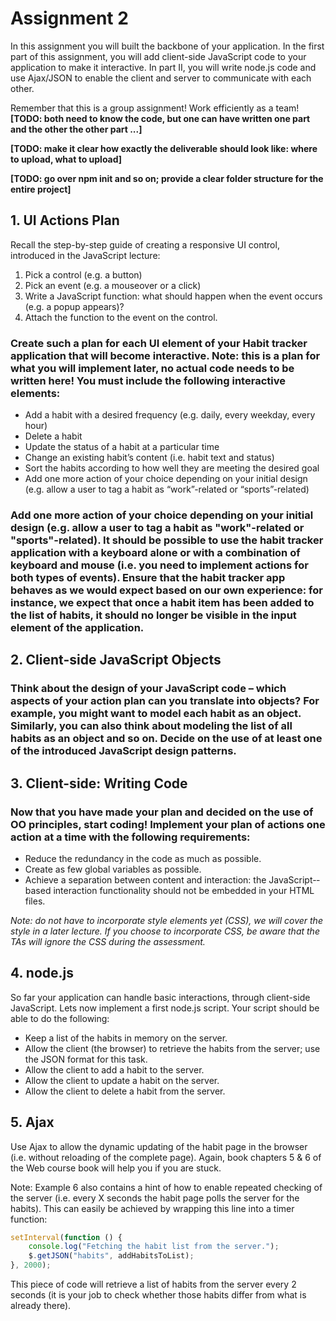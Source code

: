 # Assignment 2

In this assignment you will built the backbone of your application. In the first part of this assignment, you will add client-­side JavaScript code to your application to make it interactive. In part II, you will write node.js code and use Ajax/JSON to enable the client and server to communicate with each other.

Remember that this is a group assignment! Work efficiently as a team! **[TODO: both need to know the code, but one can have written one part and the other the other part ...]**

**[TODO: make it clear how exactly the deliverable should look like: where to upload, what to upload]**

**[TODO: go over npm init and so on; provide a clear folder structure for the entire project]**

## 1. UI Actions Plan

Recall the step-by-step guide of creating a responsive UI control, introduced in the JavaScript lecture:

1. Pick a control (e.g. a button)
2. Pick an event (e.g. a mouseover or a click)
3. Write a JavaScript function: what should happen when the event occurs (e.g. a popup appears)?
4. Attach the function to the event on the control.

### Create such a plan for each UI element of your Habit tracker application that will become interactive. Note: this is a plan for what you will implement later, no actual code needs to be written here! You must include the following interactive elements:

- Add a habit with a desired frequency (e.g. daily, every weekday, every hour)
- Delete a habit
- Update the status of a habit at a particular time
- Change an existing habit’s content (i.e. habit text and status)
- Sort the habits according to how well they are meeting the desired goal
- Add one more action of your choice depending on your initial design (e.g. allow a user to tag a habit as “work”-­related or “sports”-­related)

### Add one more action of your choice depending on your initial design (e.g. allow a user to tag a habit as "work"-­related or "sports"-­related). It should be possible to use the habit tracker application with a keyboard alone or with a combination of keyboard and mouse (i.e. you need to implement actions for both types of events). Ensure that the habit tracker app behaves as we would expect based on our own experience: for instance, we expect that once a habit item has been added to the list of habits, it should no longer be visible in the input element of the application.

## 2. Client-side JavaScript Objects

### Think about the design of your JavaScript code – which aspects of your action plan can you translate into objects? For example, you might want to model each habit as an object. Similarly, you can also think about modeling the list of all habits as an object and so on. Decide on the use of at least one of the introduced JavaScript design patterns.

## 3. Client-side: Writing Code

### Now that you have made your plan and decided on the use of OO principles, start coding! Implement your plan of actions one action at a time with the following requirements:

- Reduce the redundancy in the code as much as possible. 
- Create as few global variables as possible.
- Achieve a separation between content and interaction: the JavaScript-­based interaction functionality should not be embedded in your HTML files.

*Note: do not have to incorporate style elements yet (CSS), we will cover the style in a later lecture. If you choose to incorporate CSS, be aware that the TAs will ignore the CSS during the assessment.*

## 4. node.js

So far your application can handle basic interactions, through client-side JavaScript. Lets now
implement a first node.js script. Your script should be able to do the following:

- Keep a list of the habits in memory on the server.
- Allow the client (the browser) to retrieve the habits from the server; use the JSON format for this task.
- Allow the client to add a habit to the server.
- Allow the client to update a habit on the server.
- Allow the client to delete a habit from the server.

## 5. Ajax

Use Ajax to allow the dynamic updating of the habit page in the browser (i.e. without reloading of the complete page). Again, book chapters 5 & 6 of the Web course book will help you if you are stuck.

Note: Example 6 also contains a hint of how to enable repeated checking of the server (i.e. every X seconds the habit page polls the server for the habits). This can easily be achieved by wrapping this line into a timer function:

```javascript
setInterval(function () {
    console.log("Fetching the habit list from the server.");
    $.getJSON("habits", addHabitsToList);
}, 2000);
```

This piece of code will retrieve a list of habits from the server every 2 seconds (it is your job to check whether those habits differ from what is already there).

